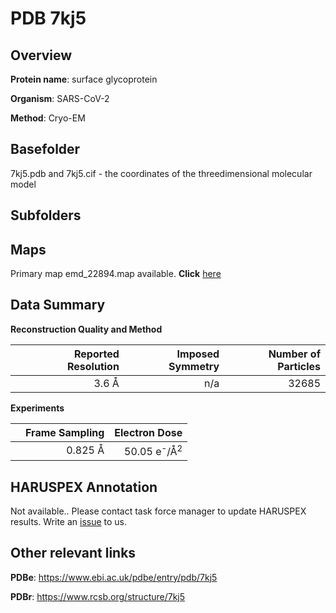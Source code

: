 # PDB 7kj5

## Overview

**Protein name**: surface glycoprotein

**Organism**: SARS-CoV-2

**Method**: Cryo-EM



## Basefolder

7kj5.pdb and 7kj5.cif - the coordinates of the threedimensional molecular model

## Subfolders









## Maps

Primary map emd_22894.map available. **Click** [here](http://ftp.wwpdb.org/pub/emdb/structures/EMD-22894/map/) 

## Data Summary
**Reconstruction Quality and Method**

|   | Reported Resolution | Imposed Symmetry | Number of Particles |
|---|-------------:|----------------:|--------------:|
|   |3.6 Å|n/a|32685|

**Experiments**

|   | Frame Sampling | Electron Dose |
|---|-------------:|----------------:|
|   |0.825 Å|50.05 e<sup>-</sup>/Å<sup>2</sup>|

## HARUSPEX Annotation

Not available.. Please contact task force manager to update HARUSPEX results. Write an [issue](https://github.com/thorn-lab/coronavirus_structural_task_force/issues) to us.

## Other relevant links 
**PDBe**:  https://www.ebi.ac.uk/pdbe/entry/pdb/7kj5
 
**PDBr**: https://www.rcsb.org/structure/7kj5 
